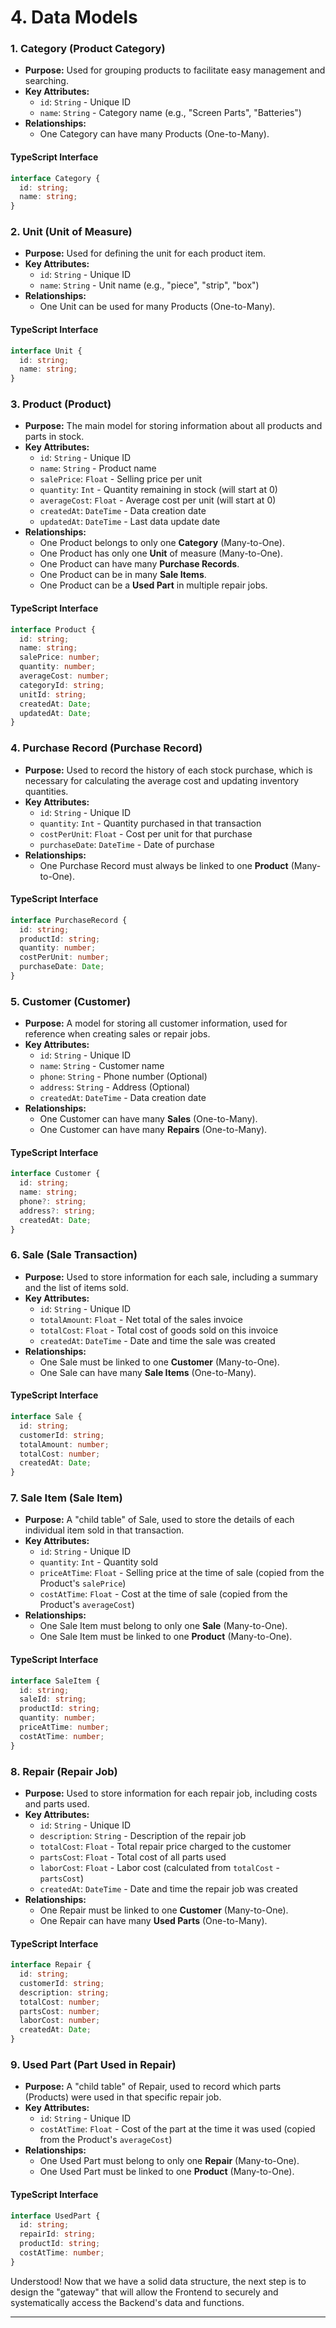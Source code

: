 # 4\. Data Models

### 1\. Category (Product Category)

  * **Purpose:** Used for grouping products to facilitate easy management and searching.
  * **Key Attributes:**
      * `id`: `String` - Unique ID
      * `name`: `String` - Category name (e.g., "Screen Parts", "Batteries")
  * **Relationships:**
      * One Category can have many Products (One-to-Many).

#### TypeScript Interface

```typescript
interface Category {
  id: string;
  name: string;
}
```

### 2\. Unit (Unit of Measure)

  * **Purpose:** Used for defining the unit for each product item.
  * **Key Attributes:**
      * `id`: `String` - Unique ID
      * `name`: `String` - Unit name (e.g., "piece", "strip", "box")
  * **Relationships:**
      * One Unit can be used for many Products (One-to-Many).

#### TypeScript Interface

```typescript
interface Unit {
  id: string;
  name: string;
}
```

### 3\. Product (Product)

  * **Purpose:** The main model for storing information about all products and parts in stock.
  * **Key Attributes:**
      * `id`: `String` - Unique ID
      * `name`: `String` - Product name
      * `salePrice`: `Float` - Selling price per unit
      * `quantity`: `Int` - Quantity remaining in stock (will start at 0)
      * `averageCost`: `Float` - Average cost per unit (will start at 0)
      * `createdAt`: `DateTime` - Data creation date
      * `updatedAt`: `DateTime` - Last data update date
  * **Relationships:**
      * One Product belongs to only one **Category** (Many-to-One).
      * One Product has only one **Unit** of measure (Many-to-One).
      * One Product can have many **Purchase Records**.
      * One Product can be in many **Sale Items**.
      * One Product can be a **Used Part** in multiple repair jobs.

#### TypeScript Interface

```typescript
interface Product {
  id: string;
  name: string;
  salePrice: number;
  quantity: number;
  averageCost: number;
  categoryId: string;
  unitId: string;
  createdAt: Date;
  updatedAt: Date;
}
```

### 4\. Purchase Record (Purchase Record)

  * **Purpose:** Used to record the history of each stock purchase, which is necessary for calculating the average cost and updating inventory quantities.
  * **Key Attributes:**
      * `id`: `String` - Unique ID
      * `quantity`: `Int` - Quantity purchased in that transaction
      * `costPerUnit`: `Float` - Cost per unit for that purchase
      * `purchaseDate`: `DateTime` - Date of purchase
  * **Relationships:**
      * One Purchase Record must always be linked to one **Product** (Many-to-One).

#### TypeScript Interface

```typescript
interface PurchaseRecord {
  id: string;
  productId: string;
  quantity: number;
  costPerUnit: number;
  purchaseDate: Date;
}
```

### 5\. Customer (Customer)

  * **Purpose:** A model for storing all customer information, used for reference when creating sales or repair jobs.
  * **Key Attributes:**
      * `id`: `String` - Unique ID
      * `name`: `String` - Customer name
      * `phone`: `String` - Phone number (Optional)
      * `address`: `String` - Address (Optional)
      * `createdAt`: `DateTime` - Data creation date
  * **Relationships:**
      * One Customer can have many **Sales** (One-to-Many).
      * One Customer can have many **Repairs** (One-to-Many).

#### TypeScript Interface

```typescript
interface Customer {
  id: string;
  name: string;
  phone?: string;
  address?: string;
  createdAt: Date;
}
```

### 6\. Sale (Sale Transaction)

  * **Purpose:** Used to store information for each sale, including a summary and the list of items sold.
  * **Key Attributes:**
      * `id`: `String` - Unique ID
      * `totalAmount`: `Float` - Net total of the sales invoice
      * `totalCost`: `Float` - Total cost of goods sold on this invoice
      * `createdAt`: `DateTime` - Date and time the sale was created
  * **Relationships:**
      * One Sale must be linked to one **Customer** (Many-to-One).
      * One Sale can have many **Sale Items** (One-to-Many).

#### TypeScript Interface

```typescript
interface Sale {
  id: string;
  customerId: string;
  totalAmount: number;
  totalCost: number;
  createdAt: Date;
}
```

### 7\. Sale Item (Sale Item)

  * **Purpose:** A "child table" of Sale, used to store the details of each individual item sold in that transaction.
  * **Key Attributes:**
      * `id`: `String` - Unique ID
      * `quantity`: `Int` - Quantity sold
      * `priceAtTime`: `Float` - Selling price at the time of sale (copied from the Product's `salePrice`)
      * `costAtTime`: `Float` - Cost at the time of sale (copied from the Product's `averageCost`)
  * **Relationships:**
      * One Sale Item must belong to only one **Sale** (Many-to-One).
      * One Sale Item must be linked to one **Product** (Many-to-One).

#### TypeScript Interface

```typescript
interface SaleItem {
  id: string;
  saleId: string;
  productId: string;
  quantity: number;
  priceAtTime: number;
  costAtTime: number;
}
```

### 8\. Repair (Repair Job)

  * **Purpose:** Used to store information for each repair job, including costs and parts used.
  * **Key Attributes:**
      * `id`: `String` - Unique ID
      * `description`: `String` - Description of the repair job
      * `totalCost`: `Float` - Total repair price charged to the customer
      * `partsCost`: `Float` - Total cost of all parts used
      * `laborCost`: `Float` - Labor cost (calculated from `totalCost` - `partsCost`)
      * `createdAt`: `DateTime` - Date and time the repair job was created
  * **Relationships:**
      * One Repair must be linked to one **Customer** (Many-to-One).
      * One Repair can have many **Used Parts** (One-to-Many).

#### TypeScript Interface

```typescript
interface Repair {
  id: string;
  customerId: string;
  description: string;
  totalCost: number;
  partsCost: number;
  laborCost: number;
  createdAt: Date;
}
```

### 9\. Used Part (Part Used in Repair)

  * **Purpose:** A "child table" of Repair, used to record which parts (Products) were used in that specific repair job.
  * **Key Attributes:**
      * `id`: `String` - Unique ID
      * `costAtTime`: `Float` - Cost of the part at the time it was used (copied from the Product's `averageCost`)
  * **Relationships:**
      * One Used Part must belong to only one **Repair** (Many-to-One).
      * One Used Part must be linked to one **Product** (Many-to-One).

#### TypeScript Interface

```typescript
interface UsedPart {
  id: string;
  repairId: string;
  productId: string;
  costAtTime: number;
}
```

Understood\! Now that we have a solid data structure, the next step is to design the "gateway" that will allow the Frontend to securely and systematically access the Backend's data and functions.

-----
